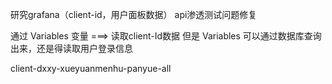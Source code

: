 研究grafana（client-id，用户面板数据）
api渗透测试问题修复

通过 Variables 变量 ===> 读取client-Id数据
但是 Variables 可以通过数据库查询出来，还是得读取用户登录信息

client-dxxy-xueyuanmenhu-panyue-all

